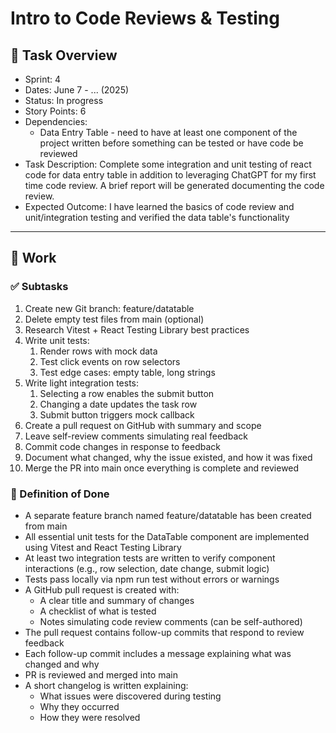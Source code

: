 # Intro to Code Reviews & Testing

## 📝 Task Overview
* Sprint: 4
* Dates: June 7 - ... (2025)
* Status: In progress
* Story Points: 6
* Dependencies:
  * Data Entry Table - need to have at least one component of the project written before something can be tested or have code be reviewed
* Task Description: Complete some integration and unit testing of react code for data entry table in addition to leveraging ChatGPT for my first time code review. A brief report will be generated documenting the code review.
* Expected Outcome: I have learned the basics of code review and unit/integration testing and verified the data table's functionality

---

## 🔧 Work

### ✅ Subtasks
1. Create new Git branch: feature/datatable
2. Delete empty test files from main (optional)
3. Research Vitest + React Testing Library best practices
4. Write unit tests:
    1. Render rows with mock data
    2. Test click events on row selectors
    3. Test edge cases: empty table, long strings
5. Write light integration tests:
    1. Selecting a row enables the submit button
    2. Changing a date updates the task row
    3. Submit button triggers mock callback
6. Create a pull request on GitHub with summary and scope
7. Leave self-review comments simulating real feedback
8. Commit code changes in response to feedback
9. Document what changed, why the issue existed, and how it was fixed
10. Merge the PR into main once everything is complete and reviewed

### 📘 Definition of Done
- A separate feature branch named feature/datatable has been created from main
- All essential unit tests for the DataTable component are implemented using Vitest and React Testing Library
- At least two integration tests are written to verify component interactions (e.g., row selection, date change, submit logic)
- Tests pass locally via npm run test without errors or warnings
- A GitHub pull request is created with:
    * A clear title and summary of changes
    * A checklist of what is tested
    * Notes simulating code review comments (can be self-authored)
- The pull request contains follow-up commits that respond to review feedback
- Each follow-up commit includes a message explaining what was changed and why
- PR is reviewed and merged into main
- A short changelog is written explaining:
    * What issues were discovered during testing
    * Why they occurred
    * How they were resolved